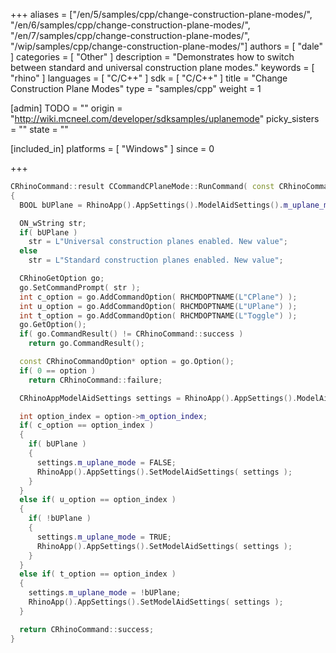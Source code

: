 +++
aliases = ["/en/5/samples/cpp/change-construction-plane-modes/", "/en/6/samples/cpp/change-construction-plane-modes/", "/en/7/samples/cpp/change-construction-plane-modes/", "/wip/samples/cpp/change-construction-plane-modes/"]
authors = [ "dale" ]
categories = [ "Other" ]
description = "Demonstrates how to switch between standard and universal construction plane modes."
keywords = [ "rhino" ]
languages = [ "C/C++" ]
sdk = [ "C/C++" ]
title = "Change Construction Plane Modes"
type = "samples/cpp"
weight = 1

[admin]
TODO = ""
origin = "http://wiki.mcneel.com/developer/sdksamples/uplanemode"
picky_sisters = ""
state = ""

[included_in]
platforms = [ "Windows" ]
since = 0

+++

```cpp
CRhinoCommand::result CCommandCPlaneMode::RunCommand( const CRhinoCommandContext& context )
{
  BOOL bUPlane = RhinoApp().AppSettings().ModelAidSettings().m_uplane_mode;

  ON_wString str;
  if( bUPlane )
    str = L"Universal construction planes enabled. New value";
  else
    str = L"Standard construction planes enabled. New value";

  CRhinoGetOption go;
  go.SetCommandPrompt( str );
  int c_option = go.AddCommandOption( RHCMDOPTNAME(L"CPlane") );
  int u_option = go.AddCommandOption( RHCMDOPTNAME(L"UPlane") );
  int t_option = go.AddCommandOption( RHCMDOPTNAME(L"Toggle") );
  go.GetOption();
  if( go.CommandResult() != CRhinoCommand::success )
    return go.CommandResult();

  const CRhinoCommandOption* option = go.Option();
  if( 0 == option )
    return CRhinoCommand::failure;

  CRhinoAppModelAidSettings settings = RhinoApp().AppSettings().ModelAidSettings();

  int option_index = option->m_option_index;
  if( c_option == option_index )
  {
    if( bUPlane )
    {
      settings.m_uplane_mode = FALSE;
      RhinoApp().AppSettings().SetModelAidSettings( settings );
    }
  }
  else if( u_option == option_index )
  {
    if( !bUPlane )
    {
      settings.m_uplane_mode = TRUE;
      RhinoApp().AppSettings().SetModelAidSettings( settings );
    }
  }
  else if( t_option == option_index )
  {
    settings.m_uplane_mode = !bUPlane;
    RhinoApp().AppSettings().SetModelAidSettings( settings );
  }

  return CRhinoCommand::success;
}
```
